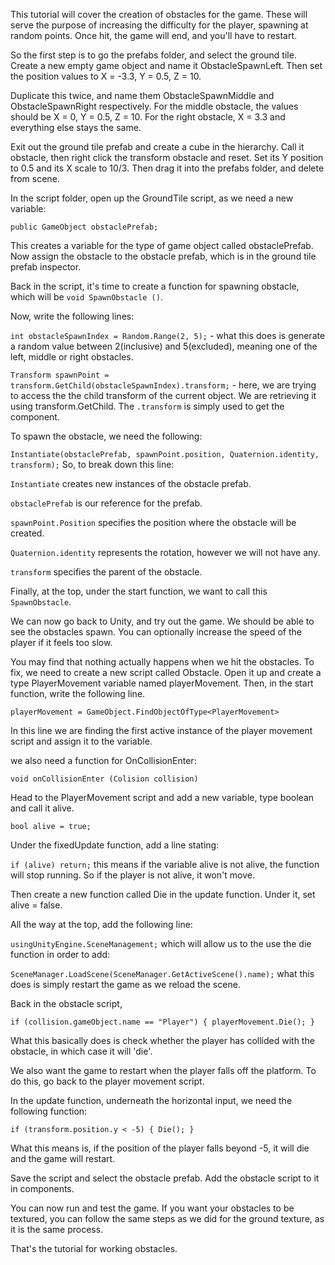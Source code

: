 This tutorial will cover the creation of obstacles for the game. These will serve the purpose of increasing the difficulty for the player, spawning at random points. Once hit, the game will end, and you'll have to restart.

So the first step is to go the prefabs folder, and select the ground tile. Create a new empty game object 
and name it ObstacleSpawnLeft. Then set the position values to X = -3.3, Y = 0.5, Z = 10. 

Duplicate this twice, and name them ObstacleSpawnMiddle and ObstacleSpawnRight respectively. 
For the middle obstacle, the values should be X = 0, Y = 0.5, Z = 10.
For the right obstacle, X = 3.3 and everything else stays the same. 

Exit out the ground tile prefab and create a cube in the hierarchy. Call it obstacle, then right click the transform obstacle and reset. Set its Y position to 0.5 and its X scale to 10/3. Then drag it into the prefabs folder, and delete from scene.

In the script folder, open up the GroundTile script, as we need a new variable:

`public GameObject obstaclePrefab;`

This creates a variable for the type of game object called obstaclePrefab. Now assign the obstacle to the obstacle prefab, which is in the ground tile prefab inspector. 

Back in the script, it's time to create a function for spawning obstacle, which will be `void SpawnObstacle ()`.

Now, write the following lines: 

`int obstacleSpawnIndex = Random.Range(2, 5);` - what this does is generate a random value between 2(inclusive) and 5(excluded), meaning one of the left, middle or right obstacles. 

`Transform spawnPoint = transform.GetChild(obstacleSpawnIndex).transform;` - here, we are trying to access the the child transform of the current object. We are retrieving it using transform.GetChild. The `.transform` is simply used to get the component. 

To spawn the obstacle, we need the following:

`Instantiate(obstaclePrefab, spawnPoint.position, Quaternion.identity, transform);` So, to break down this line:

`Instantiate` creates new instances of the obstacle prefab.

`obstaclePrefab` is our reference for the prefab.

`spawnPoint.Position` specifies the position where the obstacle will be created.

`Quaternion.identity` represents the rotation, however we will not have any.

`transform` specifies the parent of the obstacle.

Finally, at the top, under the start function, we want to call this `SpawnObstacle`. 

We can now go back to Unity, and try out the game. We should be able to see the obstacles spawn. You can optionally increase the speed of the player if it feels too slow. 

You may find that nothing actually happens when we hit the obstacles. To fix, we need to create a new script called Obstacle. Open it up and create a type PlayerMovement variable named playerMovement. Then, in the start function, write the following line.

`playerMovement = GameObject.FindObjectOfType<PlayerMovement>`

In this line we are finding the first active instance of the player movement script and assign it to the variable. 

we also need a function for OnCollisionEnter:

`void onCollisionEnter (Colision collision)`

Head to the PlayerMovement script and add a new variable, type boolean and call it alive.

`bool alive = true;`

Under the fixedUpdate function, add a line stating:

`if (alive) return;` this means if the variable alive is not alive, the function will stop running. So if the player is not alive, it won't move.

Then create a new function called Die in the update function. Under it, set alive = false.

All the way at the top, add the following line:

`usingUnityEngine.SceneManagement;` which will allow us to the use the die function in order to add:

`SceneManager.LoadScene(SceneManager.GetActiveScene().name);` what this does is simply restart the game as we reload the scene. 

Back in the obstacle script, 

`if (collision.gameObject.name == "Player") {
playerMovement.Die();
}`

What this basically does is check whether the player has collided with the obstacle, in which case it will 'die'.

We also want the game to restart when the player falls off the platform. To do this, go back to the player movement script.

In the update function, underneath the horizontal input, we need the following function:

`if (transform.position.y < -5) {
Die(); }`

What this means is, if the position of the player falls beyond -5, it will die and the game will restart.

Save the script and select the obstacle prefab. Add the obstacle script to it in components. 

You can now run and test the game. If you want your obstacles to be textured, you can follow the same steps as we did for the ground texture, as it is the same process. 

That's the tutorial for working obstacles.




